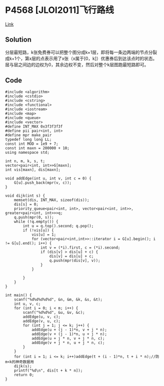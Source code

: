 # P4568 [JLOI2011]飞行路线

[Link](https://www.luogu.org/problemnew/show/P4568)

## Solution

分层最短路，k张免费券可以把整个图分成k+1层，即将每一条边两端的节点分裂成k+1个，第x层的点表示用了x张（x属于[0，k]）优惠券后到达该点时的状态。层与层之间边的边权为0，其余边权不变，然后对整个k层图跑最短路即可。

## Code

    #include <algorithm>
    #include <cstdio>
    #include <cstring>
    #include <functional>
    #include <iostream>
    #include <map>
    #include <queue>
    #include <vector>
    #define INT_MAX 0x3f3f3f3f
    #define pii pair<int, int>
    #define mpr make_pair
    typedef long long LL;
    const int MOD = 1e9 + 7;
    const int maxn = 200000 + 10;
    using namespace std;

    int n, m, k, s, t;
    vector<pair<int, int>>G[maxn];
    int vis[maxn], dis[maxn];

    void addEdge(int u, int v, int c = 0) {
        G[u].push_back(mpr(v, c));
    }

    void dijk(int s) {
        memset(dis, INT_MAX, sizeof(dis));
        dis[s] = 0;
        priority_queue<pair<int, int>, vector<pair<int, int>>, greater<pair<int, int>>>q;
        q.push(mpr(0, s));
        while (!q.empty()) {
            int u = q.top().second; q.pop();
            if (!vis[u]) {
                vis[u] = 1;
                for (vector<pair<int,int>>::iterator i = G[u].begin(); i != G[u].end(); i++) {
                    int v = (*i).first, c = (*i).second;
                    if (dis[v] > dis[u] + c) {
                        dis[v] = dis[u] + c;
                        q.push(mpr(dis[v], v));
                    }
                }

            }
        }
    }

    int main() {
        scanf("%d%d%d%d%d", &n, &m, &k, &s, &t);
        int u, v, c;
        for (int i = 0; i < m; i++) {
            scanf("%d%d%d", &u, &v, &c);
            addEdge(u, v, c);
            addEdge(v, u, c);
            for (int j = 1; j <= k; j++) {
                addEdge(u + (j - 1)*n, v + j * n);
                addEdge(v + (j - 1)*n, u + j * n);
                addEdge(u + j * n, v + j * n, c);
                addEdge(v + j * n, u + j * n, c);
            }
        }
        for (int i = 1; i <= k; i++)addEdge(t + (i - 1)*n, t + i * n);//防m<k的神奇数据用
        dijk(s);
        printf("%d\n", dis[t + k * n]);
        return 0;
    }

